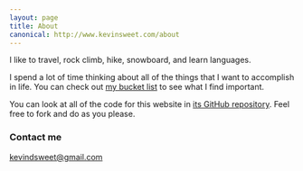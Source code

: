 ```yaml
---
layout: page
title: About
canonical: http://www.kevinsweet.com/about
---
```


I like to travel, rock climb, hike, snowboard, and learn languages.

I spend a lot of time thinking about all of the things that I want to accomplish in life. You can check out [my bucket list](/my-bucket-list/) to see what I find important.

You can look at all of the code for this website in [its GitHub repository](https://github.com/DynamicDyno/dynamicdyno.github.io). Feel free to fork and do as you please.

### Contact me

[kevindsweet@gmail.com](mailto:kevindsweet@gmail.com)
